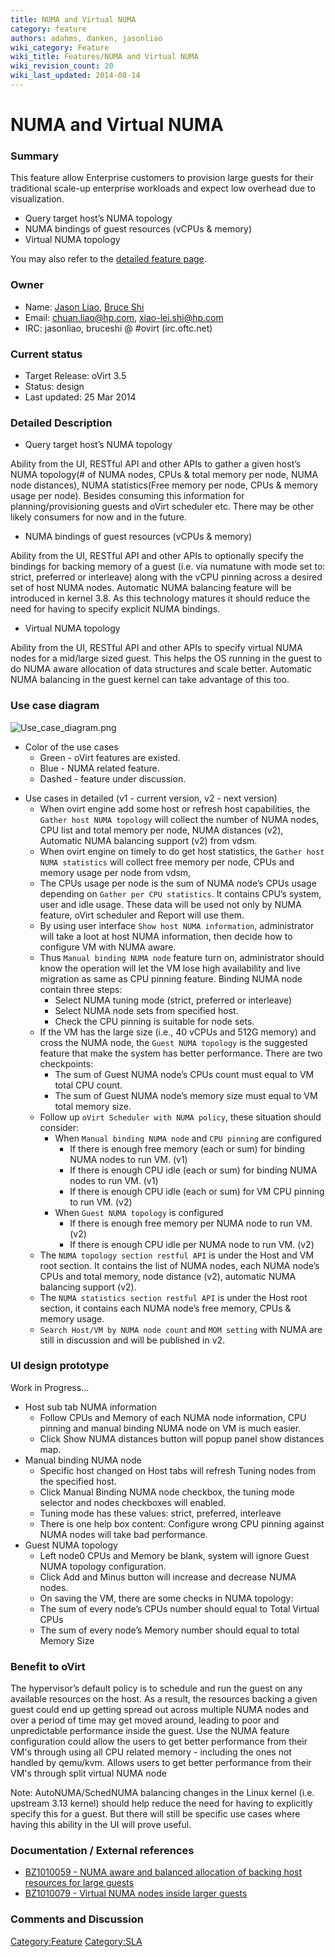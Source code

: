 ```yaml
---
title: NUMA and Virtual NUMA
category: feature
authors: adahms, danken, jasonliao
wiki_category: Feature
wiki_title: Features/NUMA and Virtual NUMA
wiki_revision_count: 20
wiki_last_updated: 2014-08-14
---
```


# NUMA and Virtual NUMA

### Summary

This feature allow Enterprise customers to provision large guests for their traditional scale-up enterprise workloads and expect low overhead due to visualization.

*   Query target host’s NUMA topology
*   NUMA bindings of guest resources (vCPUs & memory)
*   Virtual NUMA topology

You may also refer to the [detailed feature page](http://www.ovirt.org/Features/Detailed_NUMA_and_Virtual_NUMA).

### Owner

*   Name: [ Jason Liao](User:JasonLiao), [ Bruce Shi](User:BruceShi)
*   Email: <chuan.liao@hp.com>, <xiao-lei.shi@hp.com>
*   IRC: jasonliao, bruceshi @ #ovirt (irc.oftc.net)

### Current status

*   Target Release: oVirt 3.5
*   Status: design
*   Last updated: 25 Mar 2014

### Detailed Description

*   Query target host’s NUMA topology

Ability from the UI, RESTful API and other APIs to gather a given host’s NUMA topology(# of NUMA nodes, CPUs & total memory per node, NUMA node distances), NUMA statistics(Free memory per node, CPUs & memory usage per node). Besides consuming this information for planning/provisioning guests and oVirt scheduler etc. There may be other likely consumers for now and in the future.

*   NUMA bindings of guest resources (vCPUs & memory)

Ability from the UI, RESTful API and other APIs to optionally specify the bindings for backing memory of a guest (i.e. via numatune with mode set to: strict, preferred or interleave) along with the vCPU pinning across a desired set of host NUMA nodes. Automatic NUMA balancing feature will be introduced in kernel 3.8. As this technology matures it should reduce the need for having to specify explicit NUMA bindings.

*   Virtual NUMA topology

Ability from the UI, RESTful API and other APIs to specify virtual NUMA nodes for a mid/large sized guest. This helps the OS running in the guest to do NUMA aware allocation of data structures and scale better. Automatic NUMA balancing in the guest kernel can take advantage of this too.

### Use case diagram

![](Use_case_diagram.png "Use_case_diagram.png")

*   Color of the use cases
    -   Green - oVirt features are existed.
    -   Blue - NUMA related feature.
    -   Dashed - feature under discussion.

<!-- -->

*   Use cases in detailed (v1 - current version, v2 - next version)
    -   When ovirt engine add some host or refresh host capabilities, the `Gather host NUMA topology` will collect the number of NUMA nodes, CPU list and total memory per node, NUMA distances (v2), Automatic NUMA balancing support (v2) from vdsm.
    -   When ovirt engine on timely to do get host statistics, the `Gather host NUMA statistics` will collect free memory per node, CPUs and memory usage per node from vdsm,
    -   The CPUs usage per node is the sum of NUMA node’s CPUs usage depending on `Gather per CPU statistics`. It contains CPU’s system, user and idle usage. These data will be used not only by NUMA feature, oVirt scheduler and Report will use them.
    -   By using user interface `Show host NUMA information`, administrator will take a loot at host NUMA information, then decide how to configure VM with NUMA aware.
    -   Thus `Manual binding NUMA node` feature turn on, administrator should know the operation will let the VM lose high availability and live migration as same as CPU pinning feature. Binding NUMA node contain three steps:
        -   Select NUMA tuning mode (strict, preferred or interleave)
        -   Select NUMA node sets from specified host.
        -   Check the CPU pinning is suitable for node sets.
    -   If the VM has the large size (i.e., 40 vCPUs and 512G memory) and cross the NUMA node, the `Guest NUMA topology` is the suggested feature that make the system has better performance. There are two checkpoints:
        -   The sum of Guest NUMA node’s CPUs count must equal to VM total CPU count.
        -   The sum of Guest NUMA node’s memory size must equal to VM total memory size.
    -   Follow up `oVirt Scheduler with NUMA policy`, these situation should consider:
        -   When `Manual binding NUMA node` and `CPU pinning` are configured
            -   If there is enough free memory (each or sum) for binding NUMA nodes to run VM. (v1)
            -   If there is enough CPU idle (each or sum) for binding NUMA nodes to run VM. (v1)
            -   If there is enough CPU idle (each or sum) for VM CPU pinning to run VM. (v2)
        -   When `Guest NUMA topology` is configured
            -   If there is enough free memory per NUMA node to run VM. (v2)
            -   If there is enough CPU idle per NUMA node to run VM. (v2)
    -   The `NUMA topology section restful API` is under the Host and VM root section. It contains the list of NUMA nodes, each NUMA node’s CPUs and total memory, node distance (v2), automatic NUMA balancing support (v2).
    -   The `NUMA statistics section restful API` is under the Host root section, it contains each NUMA node’s free memory, CPUs & memory usage.
    -   `Search Host/VM by NUMA node count` and `MOM setting` with NUMA are still in discussion and will be published in v2.

### UI design prototype

Work in Progress...

*   Host sub tab NUMA information
    -   Follow CPUs and Memory of each NUMA node information, CPU pinning and manual binding NUMA node on VM is much easier.
    -   Click Show NUMA distances button will popup panel show distances map.
*   Manual binding NUMA node
    -   Specific host changed on Host tabs will refresh Tuning nodes from the specified host.
    -   Click Manual Binding NUMA node checkbox, the tuning mode selector and nodes checkboxes will enabled.
    -   Tuning mode has these values: strict, preferred, interleave
    -   There is one help box content: Configure wrong CPU pinning against NUMA nodes will take bad performance.
*   Guest NUMA topology
    -   Left node0 CPUs and Memory be blank, system will ignore Guest NUMA topology configuration.
    -   Click Add and Minus button will increase and decrease NUMA nodes.
    -   On saving the VM, there are some checks in NUMA topology:
    -   The sum of every node’s CPUs number should equal to Total Virtual CPUs
    -   The sum of every node’s Memory number should equal to total Memory Size

### Benefit to oVirt

The hypervisor’s default policy is to schedule and run the guest on any available resources on the host. As a result, the resources backing a given guest could end up getting spread out across multiple NUMA nodes and over a period of time may get moved around, leading to poor and unpredictable performance inside the guest. Use the NUMA feature configuration could allow the users to get better performance from their VM's through using all CPU related memory - including the ones not handled by qemu/kvm. Allows users to get better performance from their VM's through split virtual NUMA node

Note: AutoNUMA/SchedNUMA balancing changes in the Linux kernel (i.e. upstream 3.13 kernel) should help reduce the need for having to explicitly specify this for a guest. But there will still be specific use cases where having this ability in the UI will prove useful.

### Documentation / External references

*   [BZ1010059 - NUMA aware and balanced allocation of backing host resources for large guests](https://bugzilla.redhat.com/show_bug.cgi?id=1010059)
*   [BZ1010079 - Virtual NUMA nodes inside larger guests](https://bugzilla.redhat.com/show_bug.cgi?id=1010079)

### Comments and Discussion

<Category:Feature> <Category:SLA>
